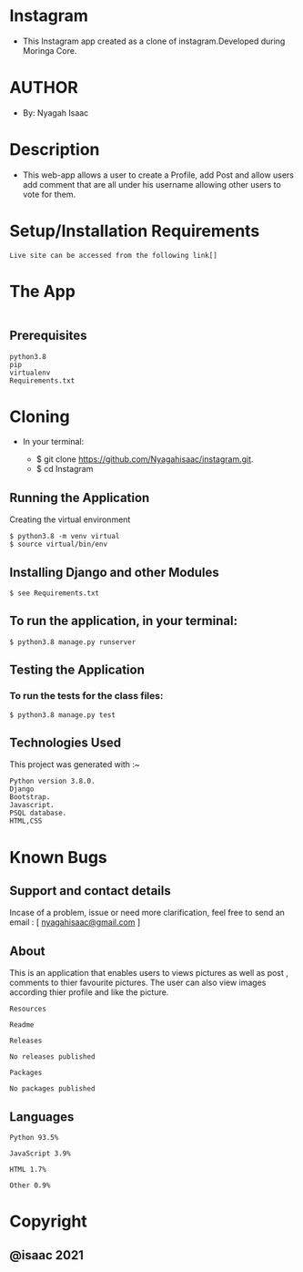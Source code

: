 # Instagram

* This Instagram app  created as a clone of instagram.Developed during Moringa Core. 

# AUTHOR
* By: Nyagah Isaac


# Description

* This web-app allows a user to create a Profile, add Post and allow users add comment that are all under his username allowing other users to vote for them.
# Setup/Installation Requirements

    Live site can be accessed from the following link[]
   
# The App
 <img src="file:///home/isaac/      Screenshot%20from%202021-10-18%2001-06-14.png" alt="">




## Prerequisites

    python3.8
    pip
    virtualenv
    Requirements.txt

# Cloning
* In your terminal:

  * $ git clone https://github.com/Nyagahisaac/instagram.git.
  * $ cd Instagram

## Running the Application
Creating the virtual environment

    $ python3.8 -m venv virtual
    $ source virtual/bin/env

## Installing Django and other Modules

    $ see Requirements.txt

## To run the application, in your terminal:

    $ python3.8 manage.py runserver

## Testing the Application
### To run the tests for the class files:

    $ python3.8 manage.py test

## Technologies Used
This project was generated with :~

    Python version 3.8.0.
    Django
    Bootstrap.
    Javascript.
    PSQL database.
    HTML,CSS

# Known Bugs
## Support and contact details

 Incase of a problem, issue or need more clarification, feel free to send an email : [ nyagahisaac@gmail.com ]
## About

 This is an application that enables users to views pictures as well as post , comments to thier favourite pictures. The user can also view images according thier profile and like the picture.

   

    Resources

    Readme

    Releases

    No releases published

    Packages

    No packages published

   ## Languages

    Python 93.5%

    JavaScript 3.9%

    HTML 1.7%

    Other 0.9%


# Copyright
 ## @isaac 2021
